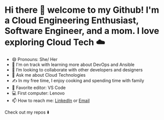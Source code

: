 # Hi there 👋 welcome to my Github! I'm a Cloud Engineering Enthusiast, Software Engineer, and a mom. I love exploring Cloud Tech  ☁️
<!--
**leenavarghese/leenavarghese** is a ✨ _special_ ✨ repository because its `README.md` (this file) appears on your GitHub profile.
-->
- 😄 Pronouns: She/ Her
- 🌱 I'm on track with learning more about DevOps and Ansible
- 👯 I’m looking to collaborate with other developers and designers
- 💬 Ask me about Cloud Technologies
- ✍️  In my free time, I enjoy cooking and spending time with family
- 📝 Favorite editor: VS Code
- 💻 First computer: Lenovo 
- 📫 How to reach me: [LinkedIn](www.linkedin.com/in/leena-varghese-84a9669b) or [Email](leenaelisabeth@gmail.com)

Check out my repos ⬇️
